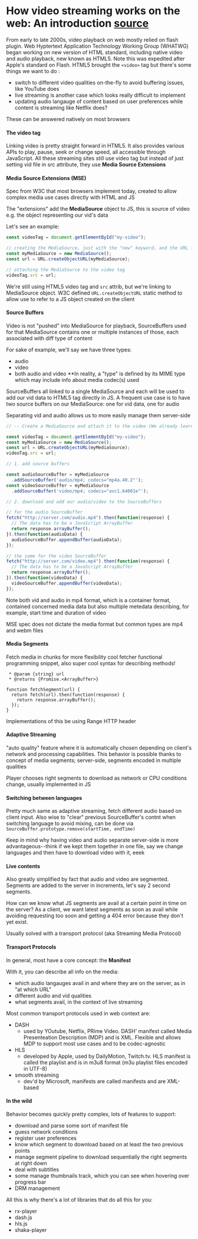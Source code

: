 # How video streaming works on the web: An introduction [source](https://medium.com/canal-tech/how-video-streaming-works-on-the-web-an-introduction-7919739f7e1)

From early to late 2000s, video playback on web mostly relied on flash plugin. Web Hyptertext Application Technology Working Group (WHATWG) began working on new version of HTML standard, including native video and audio playback, new known as HTML5. Note this was expedited after Apple's standard on Flash. 
HTML5 brought the `<video>` tag but there's some things we want to do :
- switch to different video qualities on-the-fly to avoid buffering issues, like YouTube does
- live streaming is another case which looks really difficult to implement
- updating audio langauge of content based on user preferences while content is streaming like Netflix does? 

These can be answered natively on most browsers

#### The video tag
Linking video is pretty straight forward in HTML5. It also provides various APIs to play, pause, seek or change speed, all accessible through JavaScript.
All these streaming sites still use video tag but instead of just setting vid file in src attribute, they use **Media Source Extensions**

#### Media Source Extensions (MSE)
Spec from W3C that most browsers implement today, created to allow complex media use cases directly with HTML and JS

The "extensions" add the **MediaSource** object to JS, this is source of video e.g. the object representing our vid's data

Let's see an example:
```javascript
const videoTag = document.getElementById("my-video");

// creating the MediaSource, just with the "new" keyword, and the URL for it
const myMediaSource = new MediaSource();
const url = URL.createObjectURL(myMediaSource);

// attaching the MediaSource to the video tag
videoTag.src = url;
```
We're still using HTML5 video tag and `src` attrib, but we're linking to MediaSource object. W3C defined `URL.createObjectURL` static method to allow use to refer to a JS object created on the client

#### Source Buffers
Video is not "pushed" into MediaSource for playback, SourceBuffers used for that
MediaSource contains one or multiple instances of those, each associated with diff type of content

For sake of example, we'll say we have three types:
- audio
- video
- both audio and video
**In reality, a "type" is defined by its MIME type which may include info about media codec(s) used

SourceBuffers all linked to a single MediaSource and each will be used to add our vid data to HTML5 tag directly in JS. A frequent use case is to have two source buffers on our MediaSource: one for vid data, one for audio

Separating vid and audio allows us to more easily manage them server-side

```javascript
// -- Create a MediaSource and attach it to the video (We already learned about that) --

const videoTag = document.getElementById("my-video");
const myMediaSource = new MediaSource();
const url = URL.createObjectURL(myMediaSource);
videoTag.src = url;

// 1. add source buffers

const audioSourceBuffer = myMediaSource
  .addSourceBuffer('audio/mp4; codecs="mp4a.40.2"');
const videoSourceBuffer = myMediaSource
  .addSourceBuffer('video/mp4; codecs="avc1.64001e"');

// 2. download and add our audio/video to the SourceBuffers

// for the audio SourceBuffer
fetch("http://server.com/audio.mp4").then(function(response) {
  // The data has to be a JavaScript ArrayBuffer
  return response.arrayBuffer();
}).then(function(audioData) {
  audioSourceBuffer.appendBuffer(audioData);
});

// the same for the video SourceBuffer
fetch("http://server.com/video.mp4").then(function(response) {
  // The data has to be a JavaScript ArrayBuffer
  return response.arrayBuffer();
}).then(function(videoData) {
  videoSourceBuffer.appendBuffer(videoData);
});
```

Note both vid and audio in mp4 format, which is a container format, contained concerned media data but also multiple metedata describing, for example, start time and duration of video

MSE spec does not dictate the media format but common types are mp4 and webm files

#### Media Segments
Fetch media in chunks for more flexibility 
cool fetcher functional programming snippet, also super cool syntax for describing methods!
```javascipt
 * @param {string} url
 * @returns {Promise.<ArrayBuffer>}

function fetchSegment(url) {
  return fetch(url).then(function(response) {
    return response.arrayBuffer();
  });
}
```
Implementations of this be using Range HTTP header

#### Adaptive Streaming
"auto quality" feature where it is automatically chosen depending on client's network and processing capabilities.
This behavior is possible thanks to concept of media segments; server-side, segments encoded in multiple qualities

Player chooses right segments to download as network or CPU conditions change, usually implemented in JS

#### Switching between languages
Pretty much same as adaptive streaming, fetch different audio based on client input. Also wise to "clear" previous SourceBuffer's contnt when switching language to avoid mixing, can be done via `SourceBuffer.prototype.remove(startTime, endTime)`

Keep in mind why having video and audio separate server-side is more advantageous--think if we kept them together in one file, say we change languages and then have to download video with it, eeek

#### Live contents
Also greatly simplified by fact that audio and video are segmented. Segments are added to the server in increments, let's say 2 second segments. 

How can we know what JS segments are avail at a certain point in time on the server? As a client, we want latest segments as soon as avail while avoiding requesting too soon and getting a 404 error because they don't yet exist.

Usually solved with a transport protocol (aka Streaming Media Protocol)

#### Transport Protocols
In general, most have a core concept: the **Manifest**

With it, you can describe all info on the media:
- which audio langauges avail in and where they are on the server, as in "at which URL"
- different audio and vid qualities
- what segments avail, in the context of live streaming

Most common transport protocols used in web context are:
- DASH
    - used by YOutube, Netflix, PRime Video. DASH' manifest called Media Presenteation Description (MDP) and is XML. Flexible and allows MDP to support most use cases and to be codec-agnostic
- HLS
    - developed by Apple, used by DailyMotion, Twitch.tv. HLS manifest is called the playlist and is in m3u8 format (m3u playlist files encoded in UTF-8)
- smooth streaming
    - dev'd by Microsoft, manifests are called manifests and are XML-based

#### In the wild
Behavior becomes quickly pretty complex, lots of features to support:
- download and parse some sort of manifest file
- guess network conditions
- register user preferences
- know which segment to download based on at least the two previous points
- manage segment pipeline to download sequentially the right segments at right down
- deal with subtitles
- some manage thumbnails track, which you can see when hovering over progress bar
- DRM management

All this is why there's a lot of libraries that do all this for you:
- rx-player
- dash.js
- hls.js
- shaka-player